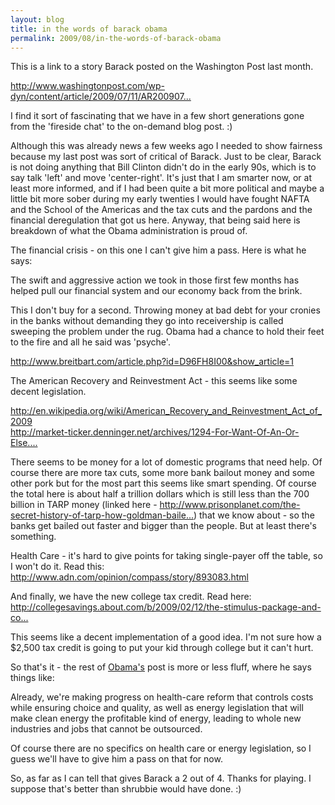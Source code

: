 ```yaml
---
layout: blog
title: in the words of barack obama
permalink: 2009/08/in-the-words-of-barack-obama
---
```


<p>This is a link to a story Barack posted on the Washington Post last month.</p>
<p><a href="http://www.washingtonpost.com/wp-dyn/content/article/2009/07/11/AR2009071100647.html" title="http://www.washingtonpost.com/wp-dyn/content/article/2009/07/11/AR2009071100647.html">http://www.washingtonpost.com/wp-dyn/content/article/2009/07/11/AR200907...</a></p>
<p>I find it sort of fascinating that we have in a few short generations gone from the 'fireside chat' to the on-demand blog post. :)</p>
<p>Although this was already news a few weeks ago I needed to show fairness because my last post was sort of critical of Barack. Just to be clear, Barack is not doing anything that Bill Clinton didn't do in the early 90s, which is to say talk 'left' and move 'center-right'. It's just that I am smarter now, or at least more informed, and if I had been quite a bit more political and maybe a little bit more sober during my early twenties I would have fought NAFTA and the School of the Americas and the tax cuts and the pardons and the financial deregulation that got us here. Anyway, that being said here is breakdown of what the Obama administration is proud of.</p>
<p>The financial crisis - on this one I can't give him a pass. Here is what he says:</p>
<p>The swift and aggressive action we took in those first few months has helped pull our financial system and our economy back from the brink.</p>
<p>This I don't buy for a second. Throwing money at bad debt for your cronies in the banks without demanding they go into receivership is called sweeping the problem under the rug. Obama had a chance to hold their feet to the fire and all he said was 'psyche'.</p>
<p><a href="http://www.breitbart.com/article.php?id=D96FH8I00&amp;show_article=1" title="http://www.breitbart.com/article.php?id=D96FH8I00&amp;show_article=1">http://www.breitbart.com/article.php?id=D96FH8I00&amp;show_article=1</a></p>
<p>The American Recovery and Reinvestment Act - this seems like some decent legislation.</p>
<p><a href="http://en.wikipedia.org/wiki/American_Recovery_and_Reinvestment_Act_of_2009" title="http://en.wikipedia.org/wiki/American_Recovery_and_Reinvestment_Act_of_2009">http://en.wikipedia.org/wiki/American_Recovery_and_Reinvestment_Act_of_2009</a><br />
<a href="http://market-ticker.denninger.net/archives/1294-For-Want-Of-An-Or-Else.html" title="http://market-ticker.denninger.net/archives/1294-For-Want-Of-An-Or-Else.html">http://market-ticker.denninger.net/archives/1294-For-Want-Of-An-Or-Else....</a></p>
<p>There seems to be money for a lot of domestic programs that need help. Of course there are more tax cuts, some more bank bailout money and some other pork but for the most part this seems like smart spending. Of course the total here is about half a trillion dollars which is still less than the 700 billion in TARP money (linked here - <a href="http://www.prisonplanet.com/the-secret-history-of-tarp-how-goldman-bailed-out-goldman%E2%80%A6.html" title="http://www.prisonplanet.com/the-secret-history-of-tarp-how-goldman-bailed-out-goldman%E2%80%A6.html">http://www.prisonplanet.com/the-secret-history-of-tarp-how-goldman-baile...</a>) that we know about - so the banks get bailed out faster and bigger than the people. But at least there's something.</p>
<p>Health Care - it's hard to give points for taking single-payer off the table, so I won't do it. Read this: <a href="http://www.adn.com/opinion/compass/story/893083.html" title="http://www.adn.com/opinion/compass/story/893083.html">http://www.adn.com/opinion/compass/story/893083.html</a></p>
<p>And finally, we have the new college tax credit. Read here: <a href="http://collegesavings.about.com/b/2009/02/12/the-stimulus-package-and-college-costs-an-update-on-the-american-opportunity-tax-credit.htm" title="http://collegesavings.about.com/b/2009/02/12/the-stimulus-package-and-college-costs-an-update-on-the-american-opportunity-tax-credit.htm">http://collegesavings.about.com/b/2009/02/12/the-stimulus-package-and-co...</a></p>
<p>This seems like a decent implementation of a good idea. I'm not sure how a $2,500 tax credit is going to put your kid through college but it can't hurt.</p>
<p>So that's it - the rest of <a href="http://www.washingtonpost.com/wp-dyn/content/article/2009/07/11/AR2009071100647.html">Obama's</a> post is more or less fluff, where he says things like:</p>
<p>Already, we're making progress on health-care reform that controls costs while ensuring choice and quality, as well as energy legislation that will make clean energy the profitable kind of energy, leading to whole new industries and jobs that cannot be outsourced. </p>
<p>Of course there are no specifics on health care or energy legislation, so I guess we'll have to give him a pass on that for now.</p>
<p>So, as far as I can tell that gives Barack a 2 out of 4. Thanks for playing. I suppose that's better than shrubbie would have done. :)</p>
